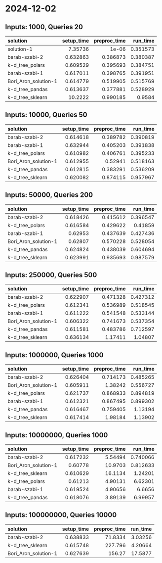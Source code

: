 # 2024-12-02

## Inputs: 1000, Queries 20

| solution             |   setup_time |   preproc_time |   run_time |
|:---------------------|-------------:|---------------:|-----------:|
| solution-1           |     7.35736  |       1e-06    |   0.351573 |
| barab-szabi-2        |     0.632863 |       0.386873 |   0.380387 |
| k-d_tree_polars      |     0.609529 |       0.395693 |   0.384751 |
| barab-szabi-1        |     0.617011 |       0.398765 |   0.391951 |
| Bori_Aron_solution-1 |     0.614779 |       0.519905 |   0.515769 |
| k-d_tree_pandas      |     0.613637 |       0.377881 |   0.528929 |
| k-d_tree_sklearn     |    10.2222   |       0.990185 |   0.9584   |

## Inputs: 10000, Queries 50

| solution             |   setup_time |   preproc_time |   run_time |
|:---------------------|-------------:|---------------:|-----------:|
| barab-szabi-2        |     0.614618 |       0.389782 |   0.390819 |
| barab-szabi-1        |     0.632944 |       0.405203 |   0.391838 |
| k-d_tree_polars      |     0.610982 |       0.406761 |   0.395233 |
| Bori_Aron_solution-1 |     0.612955 |       0.52941  |   0.518163 |
| k-d_tree_pandas      |     0.612815 |       0.383291 |   0.536209 |
| k-d_tree_sklearn     |     0.620082 |       0.874115 |   0.957967 |

## Inputs: 50000, Queries 200

| solution             |   setup_time |   preproc_time |   run_time |
|:---------------------|-------------:|---------------:|-----------:|
| barab-szabi-2        |     0.618426 |       0.415612 |   0.396547 |
| k-d_tree_polars      |     0.616584 |       0.429622 |   0.41859  |
| barab-szabi-1        |     0.62953  |       0.437639 |   0.427436 |
| Bori_Aron_solution-1 |     0.62807  |       0.570228 |   0.528054 |
| k-d_tree_pandas      |     0.624824 |       0.438039 |   0.604694 |
| k-d_tree_sklearn     |     0.623991 |       0.935693 |   0.987579 |

## Inputs: 250000, Queries 500

| solution             |   setup_time |   preproc_time |   run_time |
|:---------------------|-------------:|---------------:|-----------:|
| barab-szabi-2        |     0.622907 |       0.471328 |   0.427312 |
| k-d_tree_polars      |     0.612341 |       0.536989 |   0.518545 |
| barab-szabi-1        |     0.611222 |       0.541548 |   0.533144 |
| Bori_Aron_solution-1 |     0.606322 |       0.741673 |   0.537354 |
| k-d_tree_pandas      |     0.611581 |       0.483786 |   0.712597 |
| k-d_tree_sklearn     |     0.636134 |       1.17411  |   1.04807  |

## Inputs: 1000000, Queries 1000

| solution             |   setup_time |   preproc_time |   run_time |
|:---------------------|-------------:|---------------:|-----------:|
| barab-szabi-2        |     0.626404 |       0.714173 |   0.485265 |
| Bori_Aron_solution-1 |     0.605911 |       1.38242  |   0.556727 |
| k-d_tree_polars      |     0.621737 |       0.868933 |   0.894819 |
| barab-szabi-1        |     0.612321 |       0.867495 |   0.899302 |
| k-d_tree_pandas      |     0.616467 |       0.759405 |   1.13194  |
| k-d_tree_sklearn     |     0.617414 |       1.98184  |   1.13902  |

## Inputs: 10000000, Queries 1000

| solution             |   setup_time |   preproc_time |   run_time |
|:---------------------|-------------:|---------------:|-----------:|
| barab-szabi-2        |     0.617232 |        5.54494 |   0.740066 |
| Bori_Aron_solution-1 |     0.60778  |       10.9703  |   0.812633 |
| k-d_tree_sklearn     |     0.610629 |       16.1134  |   1.24201  |
| k-d_tree_polars      |     0.61213  |        4.90131 |   6.62301  |
| barab-szabi-1        |     0.619524 |        4.90656 |   6.6656   |
| k-d_tree_pandas      |     0.618076 |        3.89139 |   6.99957  |

## Inputs: 100000000, Queries 10000

| solution             |   setup_time |   preproc_time |   run_time |
|:---------------------|-------------:|---------------:|-----------:|
| barab-szabi-2        |     0.638833 |        71.8334 |    3.03256 |
| k-d_tree_sklearn     |     0.615748 |       227.796  |    4.20664 |
| Bori_Aron_solution-1 |     0.627639 |       156.27   |   17.5877  |